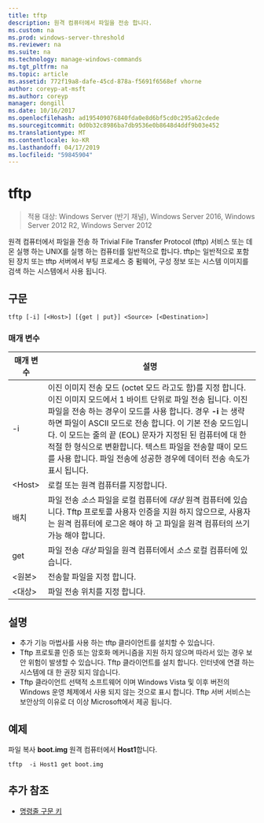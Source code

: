 ```yaml
---
title: tftp
description: 원격 컴퓨터에서 파일을 전송 합니다.
ms.custom: na
ms.prod: windows-server-threshold
ms.reviewer: na
ms.suite: na
ms.technology: manage-windows-commands
ms.tgt_pltfrm: na
ms.topic: article
ms.assetid: 772f19a8-dafe-45cd-878a-f5691f6568ef vhorne
author: coreyp-at-msft
ms.author: coreyp
manager: dongill
ms.date: 10/16/2017
ms.openlocfilehash: ad195409076840fda0e8d6bf5cd0c295a62cdede
ms.sourcegitcommit: 0d0b32c8986ba7db9536e0b8648d4ddf9b03e452
ms.translationtype: MT
ms.contentlocale: ko-KR
ms.lasthandoff: 04/17/2019
ms.locfileid: "59845904"
---
```

# <a name="tftp"></a>tftp

>적용 대상: Windows Server (반기 채널), Windows Server 2016, Windows Server 2012 R2, Windows Server 2012

원격 컴퓨터에서 파일을 전송 하 Trivial File Transfer Protocol (tftp) 서비스 또는 데몬 실행 하는 UNIX를 실행 하는 컴퓨터를 일반적으로 합니다. tftp는 일반적으로 포함 된 장치 또는 tftp 서버에서 부팅 프로세스 중 펌웨어, 구성 정보 또는 시스템 이미지를 검색 하는 시스템에서 사용 됩니다.   

## <a name="syntax"></a>구문  
```  
tftp [-i] [<Host>] [{get | put}] <Source> [<Destination>]  
```  

### <a name="parameters"></a>매개 변수  
|매개 변수|설명|  
|-------|--------|  
|-i|이진 이미지 전송 모드 (octet 모드 라고도 함)를 지정 합니다. 이진 이미지 모드에서 1 바이트 단위로 파일 전송 됩니다. 이진 파일을 전송 하는 경우이 모드를 사용 합니다. 경우 **-i** 는 생략 하면 파일이 ASCII 모드로 전송 합니다. 이 기본 전송 모드입니다. 이 모드는 줄의 끝 (EOL) 문자가 지정된 된 컴퓨터에 대 한 적절 한 형식으로 변환합니다. 텍스트 파일을 전송할 때이 모드를 사용 합니다. 파일 전송에 성공한 경우에 데이터 전송 속도가 표시 됩니다.|  
|\<Host\>|로컬 또는 원격 컴퓨터를 지정합니다.|  
|배치|파일 전송 *소스* 파일을 로컬 컴퓨터에 *대상* 원격 컴퓨터에 있습니다. Tftp 프로토콜 사용자 인증을 지원 하지 않으므로, 사용자는 원격 컴퓨터에 로그온 해야 하 고 파일을 원격 컴퓨터의 쓰기 가능 해야 합니다.|  
|get|파일 전송 *대상* 파일을 원격 컴퓨터에서 *소스* 로컬 컴퓨터에 있습니다.|  
|\<원본\>|전송할 파일을 지정 합니다.|  
|\<대상\>|파일 전송 위치를 지정 합니다.|  

## <a name="remarks"></a>설명  
-   추가 기능 마법사를 사용 하는 tftp 클라이언트를 설치할 수 있습니다.  
-   Tftp 프로토콜 인증 또는 암호화 메커니즘을 지원 하지 않으며 따라서 있는 경우 보안 위험이 발생할 수 있습니다. Tftp 클라이언트를 설치 합니다. 인터넷에 연결 하는 시스템에 대 한 권장 되지 않습니다.  
-   Tftp 클라이언트 선택적 소프트웨어 이며 Windows Vista 및 이후 버전의 Windows 운영 체제에서 사용 되지 않는 것으로 표시 합니다. Tftp 서버 서비스는 보안상의 이유로 더 이상 Microsoft에서 제공 됩니다.  

## <a name="BKMK_Examples"></a>예제  
파일 복사 **boot.img** 원격 컴퓨터에서 **Host1**합니다.  
```  
tftp  -i Host1 get boot.img  
```  

## <a name="additional-references"></a>추가 참조  
-   [명령줄 구문 키](command-line-syntax-key.md)  
